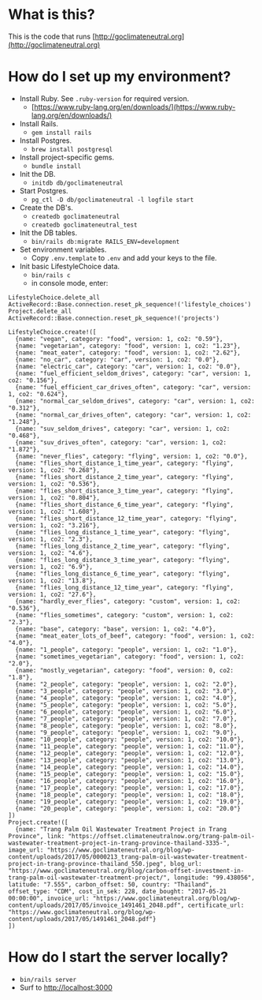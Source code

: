 # What is this?

This is the code that runs [http://goclimateneutral.org](http://goclimateneutral.org)

# How do I set up my environment?

* Install Ruby. See `.ruby-version` for required version.
  * [https://www.ruby-lang.org/en/downloads/](https://www.ruby-lang.org/en/downloads/)
* Install Rails.
  * `gem install rails`
* Install Postgres.
  * `brew install postgresql` 
* Install project-specific gems.
  * `bundle install`  
* Init the DB.
  * `initdb db/goclimateneutral`
* Start Postgres.
  * `pg_ctl -D db/goclimateneutral -l logfile start`
* Create the DB's.
  * `createdb goclimateneutral`
  * `createdb goclimateneutral_test`
* Init the DB tables.
  * `bin/rails db:migrate RAILS_ENV=development`  
* Set environment variables.
  * Copy `.env.template` to `.env` and add your keys to the file.
* Init basic LifestyleChoice data.
  * `bin/rails c`
  * in console mode, enter: 
```
LifestyleChoice.delete_all
ActiveRecord::Base.connection.reset_pk_sequence!('lifestyle_choices')
Project.delete_all
ActiveRecord::Base.connection.reset_pk_sequence!('projects')

LifestyleChoice.create!([
  {name: "vegan", category: "food", version: 1, co2: "0.59"},
  {name: "vegetarian", category: "food", version: 1, co2: "1.23"},
  {name: "meat_eater", category: "food", version: 1, co2: "2.62"},
  {name: "no_car", category: "car", version: 1, co2: "0.0"},
  {name: "electric_car", category: "car", version: 1, co2: "0.0"},
  {name: "fuel_efficient_seldom_drives", category: "car", version: 1, co2: "0.156"},
  {name: "fuel_efficient_car_drives_often", category: "car", version: 1, co2: "0.624"},
  {name: "normal_car_seldom_drives", category: "car", version: 1, co2: "0.312"},
  {name: "normal_car_drives_often", category: "car", version: 1, co2: "1.248"},
  {name: "suv_seldom_drives", category: "car", version: 1, co2: "0.468"},
  {name: "suv_drives_often", category: "car", version: 1, co2: "1.872"},
  {name: "never_flies", category: "flying", version: 1, co2: "0.0"},
  {name: "flies_short_distance_1_time_year", category: "flying", version: 1, co2: "0.268"},
  {name: "flies_short_distance_2_time_year", category: "flying", version: 1, co2: "0.536"},
  {name: "flies_short_distance_3_time_year", category: "flying", version: 1, co2: "0.804"},
  {name: "flies_short_distance_6_time_year", category: "flying", version: 1, co2: "1.608"},
  {name: "flies_short_distance_12_time_year", category: "flying", version: 1, co2: "3.216"},
  {name: "flies_long_distance_1_time_year", category: "flying", version: 1, co2: "2.3"},
  {name: "flies_long_distance_2_time_year", category: "flying", version: 1, co2: "4.6"},
  {name: "flies_long_distance_3_time_year", category: "flying", version: 1, co2: "6.9"},
  {name: "flies_long_distance_6_time_year", category: "flying", version: 1, co2: "13.8"},
  {name: "flies_long_distance_12_time_year", category: "flying", version: 1, co2: "27.6"},
  {name: "hardly_ever_flies", category: "custom", version: 1, co2: "0.536"},
  {name: "flies_sometimes", category: "custom", version: 1, co2: "2.3"},
  {name: "base", category: "base", version: 1, co2: "4.0"},
  {name: "meat_eater_lots_of_beef", category: "food", version: 1, co2: "4.0"},
  {name: "1_people", category: "people", version: 1, co2: "1.0"},
  {name: "sometimes_vegetarian", category: "food", version: 1, co2: "2.0"},
  {name: "mostly_vegetarian", category: "food", version: 0, co2: "1.8"},
  {name: "2_people", category: "people", version: 1, co2: "2.0"},
  {name: "3_people", category: "people", version: 1, co2: "3.0"},
  {name: "4_people", category: "people", version: 1, co2: "4.0"},
  {name: "5_people", category: "people", version: 1, co2: "5.0"},
  {name: "6_people", category: "people", version: 1, co2: "6.0"},
  {name: "7_people", category: "people", version: 1, co2: "7.0"},
  {name: "8_people", category: "people", version: 1, co2: "8.0"},
  {name: "9_people", category: "people", version: 1, co2: "9.0"},
  {name: "10_people", category: "people", version: 1, co2: "10.0"},
  {name: "11_people", category: "people", version: 1, co2: "11.0"},
  {name: "12_people", category: "people", version: 1, co2: "12.0"},
  {name: "13_people", category: "people", version: 1, co2: "13.0"},
  {name: "14_people", category: "people", version: 1, co2: "14.0"},
  {name: "15_people", category: "people", version: 1, co2: "15.0"},
  {name: "16_people", category: "people", version: 1, co2: "16.0"},
  {name: "17_people", category: "people", version: 1, co2: "17.0"},
  {name: "18_people", category: "people", version: 1, co2: "18.0"},
  {name: "19_people", category: "people", version: 1, co2: "19.0"},
  {name: "20_people", category: "people", version: 1, co2: "20.0"}
])
Project.create!([
  {name: "Trang Palm Oil Wastewater Treatment Project in Trang Province", link: "https://offset.climateneutralnow.org/trang-palm-oil-wastewater-treatment-project-in-trang-province-thailand-3335-", image_url: "https://www.goclimateneutral.org/blog/wp-content/uploads/2017/05/0000213_trang-palm-oil-wastewater-treatment-project-in-trang-province-thailand_550.jpeg", blog_url: "https://www.goclimateneutral.org/blog/carbon-offset-investment-in-trang-palm-oil-wastewater-treatment-project/", longitude: "99.438056", latitude: "7.555", carbon_offset: 50, country: "Thailand", offset_type: "CDM", cost_in_sek: 228, date_bought: "2017-05-21 00:00:00", invoice_url: "https://www.goclimateneutral.org/blog/wp-content/uploads/2017/05/invoice_1491461_2048.pdf", certificate_url: "https://www.goclimateneutral.org/blog/wp-content/uploads/2017/05/1491461_2048.pdf"}
])

```

# How do I start the server locally?

* `bin/rails server`
* Surf to [http://localhost:3000](http://localhost:3000)

